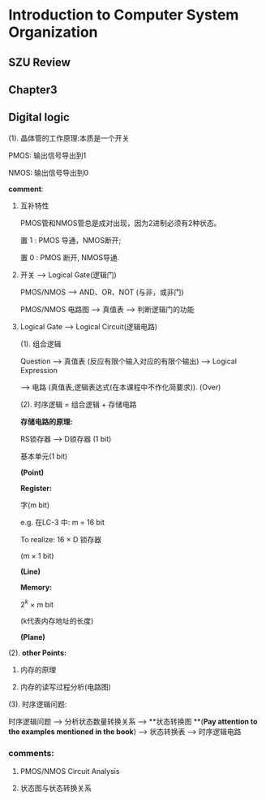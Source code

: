 # Introduction to Computer System Organization
## SZU Review
## Chapter3

## Digital logic
(1). 晶体管的工作原理:本质是一个开关

PMOS: 输出信号导出到1

NMOS: 输出信号导出到0

**comment**:

1. 互补特性
   
   PMOS管和NMOS管总是成对出现，因为2进制必须有2种状态。

   置 1 : PMOS 导通，NMOS断开;

   置 0 : PMOS 断开, NMOS导通.

2. 开关 --> Logical Gate(逻辑门)

    PMOS/NMOS --> AND、OR、NOT (与非，或非门)

    PMOS/NMOS 电路图 --> 真值表 --> 判断逻辑门的功能

3. Logical Gate --> Logical Circuit(逻辑电路)
   
   (1). 组合逻辑

   Question --> 真值表 (反应有限个输入对应的有限个输出) --> Logical Expression

   --> 电路 (真值表,逻辑表达式(在本课程中不作化简要求)). (Over)

   (2). 时序逻辑 = 组合逻辑 + 存储电路

   **存储电路的原理:**
  
   RS锁存器 --> D锁存器 (1 bit)

   基本单元(1 bit)

   **(Point)**

   **Register:**

    字(m bit)

    e.g. 在LC-3 中: m = 16 bit

    To realize: 16 × D 锁存器

    (m × 1 bit)

    **(Line)**

    **Memory:**

    2$^k$ × m bit 
    
    (k代表内存地址的长度)

    **(Plane)**

(2).  **other Points:**

   1. 内存的原理
   
   2. 内存的读写过程分析(电路图)

(3). 时序逻辑问题:

时序逻辑问题 --> 分析状态数量转换关系 --> **状态转换图 **(**Pay attention to the examples mentioned in the book**) --> 状态转换表 --> 时序逻辑电路

### comments:

1. PMOS/NMOS Circuit Analysis

2. 状态图与状态转换关系   
    